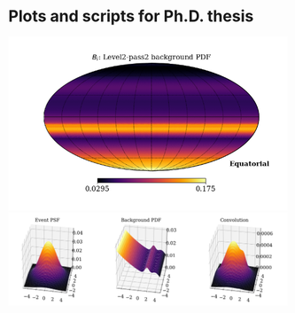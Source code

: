 # Plots and scripts for Ph.D. thesis

![Background probability distribution function, without azimuth, for Level-2 Pass-2 MuonFilter](background_pdf.png)
![Convolution of background with a neutrino event](convolution_background.png)
